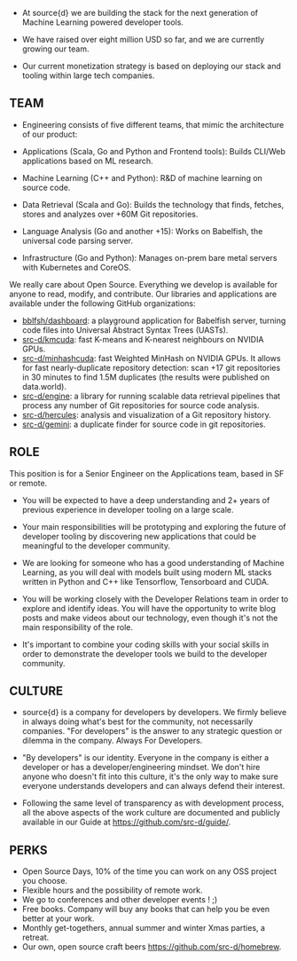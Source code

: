 - At source{d} we are building the stack for the next generation of Machine Learning powered developer tools.

- We have raised over eight million USD so far, and we are currently growing our team.

- Our current monetization strategy is based on deploying our stack and tooling within large tech companies.

## TEAM

- Engineering consists of five different teams, that mimic the architecture of our product:

- Applications (Scala, Go and Python and Frontend tools): Builds CLI/Web applications based on ML research.
- Machine Learning (C++ and Python): R&D of machine learning on source code.
- Data Retrieval (Scala and Go): Builds the technology that finds, fetches, stores and analyzes over +60M Git repositories.
- Language Analysis (Go and another +15): Works on Babelfish, the universal code parsing server.
- Infrastructure (Go and Python): Manages on-prem bare metal servers with Kubernetes and CoreOS.
 
We really care about Open Source. Everything we develop is available for anyone to read, modify, and contribute.
Our libraries and applications are available under the following GitHub organizations:

- [bblfsh/dashboard](https://github.com/bblfsh/dashboard): a playground application for Babelfish server, turning code files into Universal Abstract Syntax Trees (UASTs). 
- [src-d/kmcuda](https://github.com/src-d/kmcuda):  fast K-means and K-nearest neighbours on NVIDIA GPUs.  
- [src-d/minhashcuda](https://github.com/src-d/minhashcuda):  fast Weighted MinHash on NVIDIA GPUs. It allows for fast nearly-duplicate repository detection: scan +17 git repositories in 30 minutes to find 1.5M duplicates (the results were published on data.world).  
- [src-d/engine](https://github.com/src-d/engine):  a library for running scalable data retrieval pipelines that process any number of Git repositories for source code analysis.  
- [src-d/hercules](https://github.com/src-d/hercules):  analysis and visualization of a Git repository history. 
- [src-d/gemini](https://github.com/src-d/gemini): a duplicate finder for source code in git repositories.

## ROLE

This position is for a Senior Engineer on the Applications team, based in SF or remote. 

- You will be expected to have a deep understanding and 2+ years of previous experience in developer tooling on a large scale. 

- Your main responsibilities will be prototyping and exploring the future of developer tooling by discovering new applications that could be meaningful to the developer community. 

- We are looking for someone who has a good understanding of Machine Learning, as you will deal with models built using modern ML stacks written in Python and C++ like Tensorflow, Tensorboard and CUDA.

- You will be working closely with the Developer Relations team in order to explore and identify ideas. You will have the opportunity to write blog posts and make videos about our technology, even though it's not the main responsibility of the role. 

- It's important to combine your coding skills with your social skills in order to demonstrate the developer tools we build to the developer community. 

## CULTURE

- source{d} is a company for developers by developers. We firmly believe in always doing what's best for the community, not necessarily companies. "For developers" is the answer to any strategic question or dilemma in the company. Always For Developers.

- "By developers" is our identity. Everyone in the company is either a developer or has a developer/engineering mindset. We don't hire anyone who doesn't fit into this culture, it's the only way to make sure everyone understands developers and can always defend their interest.

- Following the same level of transparency as with development process, all the above aspects of the work culture are documented and publicly available in our Guide at https://github.com/src-d/guide/.

## PERKS

 - Open Source Days, 10% of the time you can work on any OSS project you choose.
 - Flexible hours and the possibility of remote work.
 - We go to conferences and other developer events ! ;)
 - Free books. Company will buy any books that can help you be even better at your work.
 - Monthly get-togethers, annual summer and winter Xmas parties, a retreat.
 - Our own, open source craft beers https://github.com/src-d/homebrew.
